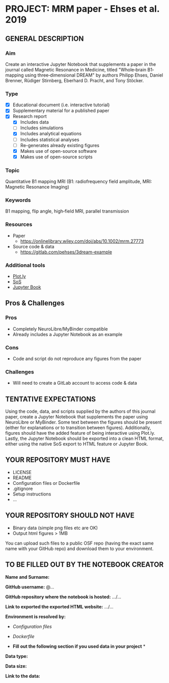 # PROJECT: MRM paper - Ehses et al. 2019

## GENERAL DESCRIPTION 
### Aim
Create an interactive Jupyter Notebook that supplements a paper in the journal called Magnetic Resonance in Medicine, titled "Whole‐brain B1‐mapping using three‐dimensional DREAM" by authors Philipp Ehses, Daniel Brenner, Rüdiger Stirnberg, Eberhard D. Pracht, and Tony Stöcker.

### Type	
* [x] Educational document (i.e. interactive tutorial) 
* [x] Supplementary material for a published paper  
* [x] Research report 
  * [x] Includes data 
  * [ ] Includes simulations
  * [x] Includes analytical equations 
  * [ ] Includes statistical analyses
  * [ ] Re-generates already existing figures 
  * [x] Makes use of open-source software 
  * [x] Makes use of open-source scripts

### Topic
Quantitative B1 mapping MRI (B1: radiofrequency field amplitude, MRI: Magnetic Resonance Imaging)

### Keywords 
B1 mapping, flip angle, high‐field MRI, parallel transmission

### Resources
* Paper
  * https://onlinelibrary.wiley.com/doi/abs/10.1002/mrm.27773
* Source code & data
  * https://gitlab.com/pehses/3dream-example

### Additional tools

* [Plot.ly](https://plot.ly)
* [SoS](https://vatlab.github.io/)
* [Jupyter Book](https://jupyter.org/jupyter-book/intro.html)

## Pros & Challenges   

### Pros
* Completely NeuroLibre/MyBinder compatible
* Already includes a Jupyter Notebook as an example

### Cons
* Code and script do not reproduce any figures from the paper

### Challenges
* Will need to create a GitLab account to access code & data

## TENTATIVE EXPECTATIONS  

Using the code, data, and scripts supplied by the authors of this journal paper, create a Jupyter Notebook that supplements the paper using NeuroLibre or MyBinder. Some text between the figures should be present (either for explanations or to transition between figures). Additionally, figures should have the 
added feature of being interactive using Plot.ly. Lastly, the Jupyter Notebook should be exported into a clean HTML format, either using the native SoS export to HTML feature or Jupyter Book.

## YOUR REPOSITORY MUST HAVE 
* LICENSE 
* README
* Configuration files or Dockerfile 
* .gitignore
* Setup instructions
* … 

## YOUR REPOSITORY SHOULD NOT HAVE 
* Binary data (simple png files etc are OK) 
* Output html figures > 1MB 

You can upload such files to a public OSF repo (having the exact same name with your GitHub repo) and download them to your environment. 

## TO BE FILLED OUT BY THE NOTEBOOK CREATOR 

**Name and Surname:** 

**GitHub username:** @... 

**GitHub repository where the notebook is hosted:**  .../...

**Link to exported the exported HTML website:**  .../...

**Environment is resolved by:** 
* *Configuration files*
* *Dockerfile*

* **Fill out the following section if you used data in your project** * 

**Data type:**

**Data size:** 
 
**Link to the data:**
